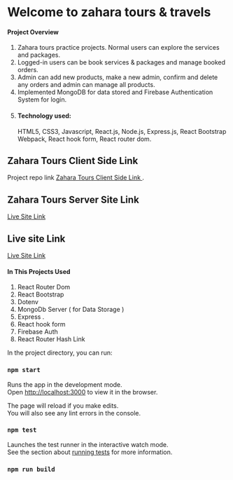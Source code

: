 # Welcome to zahara tours & travels 

#### Project Overview
1. Zahara tours practice projects. Normal users can explore the services and packages.
2. Logged-in users can be book services & packages and manage booked orders.
3. Admin can add new products, make a new admin, confirm and delete any orders and
admin can manage all products.
4. Implemented MongoDB for data stored and Firebase Authentication System for login.
5. #### Technology used:
    HTML5, CSS3, Javascript, React.js, Node.js, Express.js, React Bootstrap
        Webpack, React hook form, React router dom.

## Zahara Tours Client Side Link
Project repo link [Zahara Tours Client Side Link ](https://github.com/Tofazzal322/zahara-tours-react-interactive-website).

## Zahara Tours Server Site Link 
 [Live Site Link](https://github.com/Tofazzal322/zahara-tours-interactive-website-server)



## Live site Link 
 [Live Site Link](https://zahara-tours.web.app/)



 #### In This Projects Used 
 1. React Router Dom
 2. React Bootstrap
 3. Dotenv
 4. MongoDb Server ( for Data Storage )
 5. Express .
 6. React hook form
 7. Firebase Auth
 8. React Router Hash Link
 


In the project directory, you can run:



### `npm start`

Runs the app in the development mode.\
Open [http://localhost:3000](http://localhost:3000) to view it in the browser.

The page will reload if you make edits.\
You will also see any lint errors in the console.

### `npm test`

Launches the test runner in the interactive watch mode.\
See the section about [running tests](https://facebook.github.io/create-react-app/docs/running-tests) for more information.

### `npm run build`

